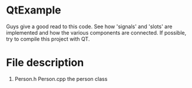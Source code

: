 # QtExample
Guys give a good read to this code. See how 'signals' and 'slots' are implemented and how the various components are connected. If possible, try to compile this project with QT.
# File description
1) Person.h Person.cpp the person class
